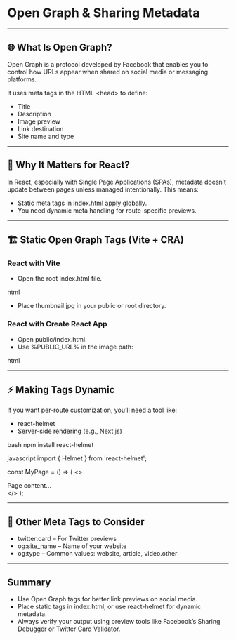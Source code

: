 # Open Graph & Sharing Metadata

---

## 🌐 What Is Open Graph?

Open Graph is a protocol developed by Facebook that enables you to control how URLs appear when shared on social media or messaging platforms.

It uses meta tags in the HTML <span class="codeSnip">&lt;head&gt;</span> to define:

- Title
- Description
- Image preview
- Link destination
- Site name and type

---

## 🧠 Why It Matters for React?

In React, especially with Single Page Applications (SPAs), metadata doesn’t update between pages unless managed intentionally. This means:

- Static meta tags in <span class="codeSnip">index.html</span> apply globally.
- You need dynamic meta handling for route-specific previews.

---

## 🏗️ Static Open Graph Tags (Vite + CRA)

### React with Vite

- Open the root <span class="codeSnip">index.html</span> file.

html
<meta property="og:title" content="My Awesome Site">
<meta property="og:description" content="Come explore this amazing content.">
<meta property="og:image" content="/thumbnail.jpg">
<meta property="og:url" content="https://mysite.com">
<meta property="og:type" content="website">

- Place <span class="codeSnip">thumbnail.jpg</span> in your public or root directory.

### React with Create React App

- Open <span class="codeSnip">public/index.html</span>.
- Use <span class="codeSnip">%PUBLIC_URL%</span> in the image path:

html
<meta property="og:image" content="%PUBLIC_URL%/thumbnail.jpg">

---

## ⚡ Making Tags Dynamic

If you want per-route customization, you’ll need a tool like:

- <span class="codeSnip">react-helmet</span>
- Server-side rendering (e.g., Next.js)

bash
npm install react-helmet

javascript
import { Helmet } from 'react-helmet';

const MyPage = () => (
  <>
    <Helmet>
      <meta property="og:title" content="My Page Title" />
      <meta property="og:description" content="Page-specific description." />
      <meta property="og:image" content="/images/og-preview.png" />
      <meta property="og:url" content="https://mysite.com/mypage" />
    </Helmet>
    <div>Page content...</div>
  </>
);

---

## 🤝 Other Meta Tags to Consider

- <span class="codeSnip">twitter:card</span> – For Twitter previews
- <span class="codeSnip">og:site_name</span> – Name of your website
- <span class="codeSnip">og:type</span> – Common values: <span class="codeSnip">website</span>, <span class="codeSnip">article</span>, <span class="codeSnip">video.other</span>

---

## Summary

- Use Open Graph tags for better link previews on social media.
- Place static tags in <span class="codeSnip">index.html</span>, or use <span class="codeSnip">react-helmet</span> for dynamic metadata.
- Always verify your output using preview tools like Facebook’s Sharing Debugger or Twitter Card Validator.
